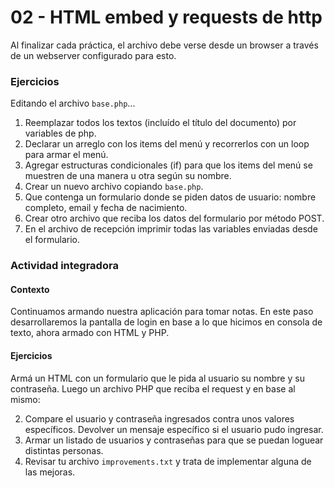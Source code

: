 # 02 - HTML embed y requests de http

Al finalizar cada práctica, el archivo debe verse desde un browser a través de un webserver configurado para esto.

### Ejercicios
Editando el archivo `base.php`...

1. Reemplazar todos los textos (incluído el título del documento) por variables de php.
2. Declarar un arreglo con los items del menú y recorrerlos con un loop para armar el menú.
3. Agregar estructuras condicionales (if) para que los items del menú se muestren de una manera u otra según su nombre.
4. Crear un nuevo archivo copiando `base.php`.
4. Que contenga un formulario donde se piden datos de usuario: nombre completo, email y fecha de nacimiento.
5. Crear otro archivo que reciba los datos del formulario por método POST.
6. En el archivo de recepción imprimir todas las variables enviadas desde el formulario.

### Actividad integradora
#### Contexto
Continuamos armando nuestra aplicación para tomar notas. En este paso desarrollaremos la pantalla de login en base a lo que hicimos en consola de texto, ahora armado con HTML y PHP.

#### Ejercicios
Armá un HTML con un formulario que le pida al usuario su nombre y su contraseña.
Luego un archivo PHP que reciba el request y en base al mismo:

2. Compare el usuario y contraseña ingresados contra unos valores específicos. Devolver un mensaje específico si el usuario pudo ingresar.
3. Armar un listado de usuarios y contraseñas para que se puedan loguear distintas personas.
5. Revisar tu archivo `improvements.txt` y trata de implementar alguna de las mejoras.
